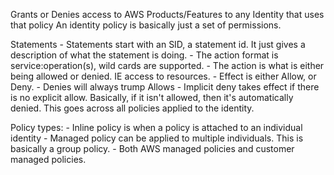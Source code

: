 Grants or Denies access to AWS Products/Features to any Identity that uses that policy
	An identity policy is basically just a set of permissions.

Statements
	- Statements start with an SID, a statement id. It just gives a description of what the statement is doing.
	- The action format is service:operation(s), wild cards are supported.
		- The action is what is either being allowed or denied. IE access to resources.
	- Effect is either Allow, or Deny.
		- Denies will always trump Allows
		- Implicit deny takes effect if there is no explicit allow. Basically, if it isn't allowed, then it's automatically denied. This goes across all policies applied to the identity.

Policy types:
	- Inline policy is when a policy is attached to an individual identity
	- Managed policy can be applied to multiple individuals. This is basically a group policy.
		- Both AWS managed policies and customer managed policies.
